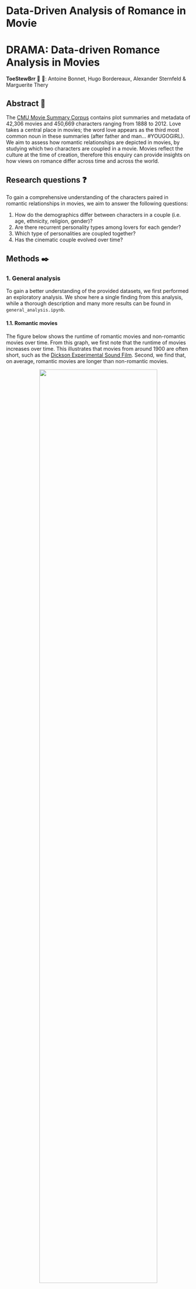 # Data-Driven Analysis of Romance in Movie

# DRAMA: Data-driven Romance Analysis in Movies 

**ToeStewBrr** 🍲 🦶: Antoine Bonnet, Hugo Bordereaux, Alexander Sternfeld & Marguerite Thery

## Abstract 📰

The [CMU Movie Summary Corpus](http://www.cs.cmu.edu/~ark/personas/) contains plot summaries and metadata of 42,306 movies and 450,669 characters ranging from 1888 to 2012. Love takes a central place in movies; the word love appears as the third most common noun in these summaries (after father and man… #YOUGOGIRL). We aim to assess how romantic relationships are depicted in movies, by studying which two characters are coupled in a movie. Movies reflect the culture at the time of creation, therefore this enquiry can provide insights on how views on romance differ across time and across the world.

## Research questions ❓

To gain a comprehensive understanding of the characters paired in romantic relationships in movies, we aim to answer the following questions:

1. How do the demographics differ between characters in a couple (i.e. age, ethnicity, religion, gender)?
2. Are there recurrent personality types among lovers for each gender?
3. Which type of personalities are coupled together?
5. Has the cinematic couple evolved over time?

## Methods ✒️

### 1. General analysis
To gain a better understanding of the provided datasets, we first performed an exploratory analysis. We show here a single finding from this analysis, while a thorough description and many more results can be found in `general_analysis.ipynb`. 


#### 1.1. Romantic movies

The figure below shows the runtime of romantic movies and non-romantic movies over time. From this graph, we first note that the runtime of movies increases over time. This illustrates that movies from around 1900 are often short, such as the [Dickson Experimental Sound Film](https://en.wikipedia.org/wiki/The_Dickson_Experimental_Sound_Film). Second, we find that, on average, romantic movies are longer than non-romantic movies.  

<p align="center" width="100%">
    <img width="80%" src="Images/Runtime.png">
</p>

#### 1.2. Character personalities

As a first step to discovering the personalities that are matched together in a couple, we used the tv trope personality types that were part of the CMU dataset. Characters from approximately 500 movies were classified into 72 character types. When considering romantic movies, we obtained the top 5 character types that are displayed in the histogram below. For those wondering: the defining characteristics of a "ditz" are [profound stupidness or quirkiness](https://tvtropes.org/pmwiki/pmwiki.php/Main/TheDitz). 

<p align="center" width="100%">
    <img width="80%" src="Images/Tv_trope_clusters.png">
</p>

Although this gives a rough sketch of the personalities, the classification of 500 movies is rather limited. Therefore, we will conduct our own analysis directly on the plot summaries to extract couples and character roles. 

### 2. CoreNLP analysis

[**CoreNLP**](https://nlp.stanford.edu/software/) is an natural language processing toolkit with vast capability created at Stanford University. Its textual analysis is run through a **pipeline** of sequential analysis steps called annotators. The full list of available annotators is available [here](https://stanfordnlp.github.io/CoreNLP/annotators.html). We will use CoreNLP to extract couples and lovers' persona from the plot summaries. 

#### 2.1. Exploring pre-existing analysis

The authors of the dataset had performed a preliminary analysis using CoreNLP on the plot summaries. This data was useful to extract the main character as the one with the highest number of mentions for each movie. Moreover, we extracted the main pair of interacting characters by using the number of common mentions within a sentence as a proxy for interaction. 

However, our end goal is to extract love relationships as well as lovers' persona. Using common mentions as a proxy for love relationships is but a shallow approximation.  We concluded that we must therefore run our own NLP analysis to extract more valuable insights. We therefore decided to build our own customized CoreNLP pipeline. 

#### 2.2. Custom CoreNLP pipeline

We now use a **custom CoreNLP pipeline** to analyze the plot summaries. A complete description of our pipeline is available in the `coreNLP_analysis.ipynb` notebook. Our custom pipeline consists of the following annotators: 

1. [Tokenization (tokenize)](https://stanfordnlp.github.io/CoreNLP/tokenize.html): Turns the whole text into tokens. 

2. [Parts Of Speech (POS)](https://stanfordnlp.github.io/CoreNLP/pos.html): Tags each token with part of speech labels (e.g. determinants, verbs and nouns). 

3. [Lemmatization (lemma)](https://stanfordnlp.github.io/CoreNLP/lemma.html): Reduces each word to its lemma (e.g. *was* becomes *be*). 

4. [Named Entity Recognition (NER)](https://stanfordnlp.github.io/CoreNLP/ner.html): Identifies named entities from the text, including characters, locations and organizations. 

5. [Constituency parsing (parse)](https://stanfordnlp.github.io/CoreNLP/parse.html): Performs a syntactic analysis of each sentence in the form of a tree. 

6. [Coreference resolution (coref)](https://stanfordnlp.github.io/CoreNLP/coref.html): Aggregates mentions of the same entities in a text (e.g. when 'Harry' and 'he' refer to the same person). 

7. [Dependency parsing (depparse)](https://stanfordnlp.github.io/CoreNLP/depparse.html): Syntactic dependency parser. 

8. [Natural Logic (natlog)](https://stanfordnlp.github.io/CoreNLP/natlog.html): Identifies quantifier scope and token polarity. Required as preliminary for OpenIE. 

9. [Open Information Extraction (OpenIE)](https://stanfordnlp.github.io/CoreNLP/openie.html): Identifies relation between words as triples *(subject, relation, object of relation)*. We use this to extract relationships between characters, as well as character traits. 

10. [Knowledge Base Population (KBP)](https://stanfordnlp.github.io/CoreNLP/kbp.html): Filters meaningful relation triples. 

#### 2.4. Results

Note: Due to the weakness of our available computing power, our current analysis is restricted to [ADD NUMBER] romantic comedy movies. A broader analysis will be performed when we gain access to more powerful computing clusters.  

From our custom pipeline, we extracted couples from the plot summaries. The NER annotator recognizes characters, while coref links together all common mentions of each character. The OpenIE and KBP annotators then conveniently label love relationships between entities as `per:spouse`. By extracting these relationships, we identified [ADD NUMBER] relationships among [ADD NUMBER] different movies.

### 3. Future analysis

We now define the methods we will use to answer our research questions. 


> ### How do the demographics differ between characters in a couple (i.e. age, ethnicity, religion, gender)?

We will extract demographic information about each character involved in a couple through the KBP annotator, such as their age, country of origin, ethnicity and religion. We will also use the corresponding available actor metadata when available. 


Method: Extracting personalities using KBP: Extract information from each character (age from per_age, country from per:country, role from per:title)

 > ### Are there recurrent personality types among lovers for each gender?
    

- Using the extracted couples, we obtain the role of each character involved from per:title. 

- OpenIE: Extract information by looking at relation triples, where Named entity is the subject, and collect all object adjectives or common nouns.

- Cluster the above character information using BERT transformer, then dimensionality reduction through UMAP and then use a clustering algorithm to agglomerate personality types, which we will visualize in a 2D interactive graph. 

1. Get characters in a couple using CoreNLP per:spouse
2. For each character in a couple, get associated list of descriptive words (like adjectives, actions or attributes)
3. For each character description, map it to a 100-dimensional embedding using BERT or NLTK, then do principal component analysis to map back to 2- or 3-dimensional space and visualize the clusters

Gender differences
- From the couples and their character personalities from 3.1. and 3.2., we will explore how personalities differ across genders. 
- Most common personality types for each gender. 


> ### Which type of personalities are coupled together?

  
> ### Has the cinematic couple evolved over time?

Dividing all movies by decade, we will look at the most common personality types among couples and how it evolves through time. 

## Proposed timeline ⏲️
* 19-11-2022: Submit the second milestone
* 23-11-2022: Run coreNLP augmented pipeline on all the plot summaries. 
* 25-11-2022: Extract love pairs characters with their corresponding characteristics. 
* 02-12-2022: Perform analysis on demographics and personality types between characters in a romantic relationship. 
* 09-12-2022: Run temporal analysis. Begin developing a rough draft of the datastory.
* 16-12-2022: Complete code implementation and interactive visualizations. 
* 20-12-2022: Complete datastory. 
* 23-12-2022: Final submission.

## Organization within the team 💪
|            | **Task**                                                                                             |
|------------|------------------------------------------------------------------------------------------------------|
| Antoine | Develop core NLP pipeline with Marguerite <br /> Use core NLP to describe relationships between characters |
| Marguerite | Develop core NLP pipeline with Antoine <br /> Cluster characters by main characteristics                |
| Hugo | Refine classification for romantic words  <br /> Set up the website and learn about interactive viz with Alexander                                         |
| Alexander | Continue exploration of the dataset <br /> Set up the website and learn about interactive viz with Hugo             |

## Questions for the TA ❔
* Find a way to label the characters or the relationships? 



